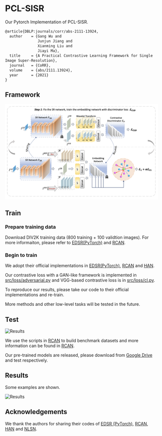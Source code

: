 # PCL-SISR
Our Pytorch Implementation of PCL-SISR.
```
@article{DBLP:journals/corr/abs-2111-13924,
  author    = {Gang Wu and
               Junjun Jiang and
               Xianming Liu and
               Jiayi Ma},
  title     = {A Practical Contrastive Learning Framework for Single Image Super-Resolution},
  journal   = {CoRR},
  volume    = {abs/2111.13924},
  year      = {2021}
}
```

## Framework
![Framework](./pic/framework.png)


## Train
### Prepare training data 

Download DIV2K training data (800 training + 100 validtion images).
For more informaiton, please refer to [EDSR(PyTorch)](https://github.com/thstkdgus35/EDSR-PyTorch) and [RCAN](https://github.com/yulunzhang/RCAN). 


### Begin to train

We adopt their official implementations in [EDSR(PyTorch)](https://github.com/thstkdgus35/EDSR-PyTorch), [RCAN](https://github.com/yulunzhang/RCAN) and [HAN](https://github.com/wwlCape/HAN).

Our contrastive loss with a GAN-like framework is implemented in [src/loss/adversarial.py](https://anonymous.4open.science/r/ECL-SISR-8B94/src/loss/adversarial.py) and VGG-based contrastive loss is in [src/loss/cl.py](https://anonymous.4open.science/r/ECL-SISR-8B94/src/loss/cl.py).

To reproduce our results, please take our code to their official implementations and re-train.

More methods and other low-level tasks will be tested in the future.

## Test
![Results](https://anonymous.4open.science/r/ECL-SISR-8B94/pic/table.png)

We use the scripts in [RCAN](https://github.com/yulunzhang/RCAN) to build benchmark datasets and more information can be found in [RCAN](https://github.com/yulunzhang/RCAN).

Our pre-trained models are released, please download from [Google Drive](https://drive.google.com/drive/folders/1iS_2WSt9k1Z6YoP_-EFnXMmUcn7lim3d?usp=sharing) and test respectively.

## Results

Some examples are shown.

![Results](https://anonymous.4open.science/r/ECL-SISR-8B94/pic/visual.png)

## Acknowledgements
We thank the authors for sharing their codes of  [EDSR (PyTorch)](https://github.com/thstkdgus35/EDSR-PyTorch), [RCAN](https://github.com/yulunzhang/RCAN), [HAN](https://github.com/wwlCape/HAN) and [NLSN](https://github.com/HarukiYqM/Non-Local-Sparse-Attention).



